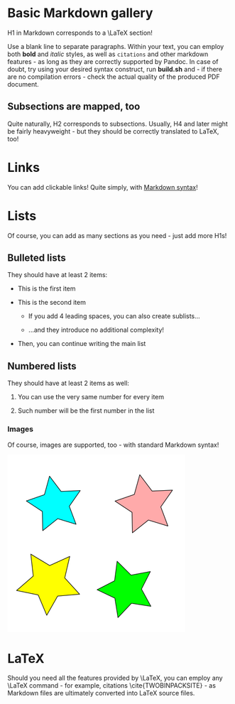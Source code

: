 # Basic Markdown gallery

H1 in Markdown corresponds to a \LaTeX section!

Use a blank line to separate paragraphs. Within your text, you can employ both **bold** and *italic* styles, as well as `citations` and other markdown features - as long as they are correctly supported by Pandoc. In case of doubt, try using your desired syntax construct, run **build.sh** and - if there are no compilation errors - check the actual quality of the produced PDF document.

## Subsections are mapped, too

Quite naturally, H2 corresponds to subsections. Usually, H4 and later might be fairly heavyweight - but they should be correctly translated to LaTeX, too!


# Links

You can add clickable links! Quite simply, with [Markdown syntax](https://daringfireball.net/projects/markdown/syntax)!


# Lists

Of course, you can add as many sections as you need - just add more H1s!


## Bulleted lists

They should have at least 2 items:

* This is the first item

* This is the second item

    * If you add 4 leading spaces, you can also create sublists...

    * ...and they introduce no additional complexity!

* Then, you can continue writing the main list


## Numbered lists

They should have at least 2 items as well:

1. You can use the very same number for every item

1. Such number will be the first number in the list


### Images

Of course, images are supported, too - with standard Markdown syntax!

![Embedding images is definitely easy](images/example.png)


# LaTeX

Should you need all the features provided by \LaTeX, you can employ any \LaTeX command - for example, citations \cite{TWOBINPACKSITE} - as Markdown files are ultimately converted into LaTeX source files.
